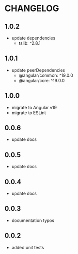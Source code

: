 # CHANGELOG

## 1.0.2

- update dependencies
  - tslib: ^2.8.1

## 1.0.1

- update peerDependencies
  - @angular/common: ^19.0.0
  - @angular/core: ^19.0.0

## 1.0.0

- migrate to Angular v19
- migrate to ESLint

## 0.0.6

- update docs

## 0.0.5

- update docs

## 0.0.4

- update docs

## 0.0.3

 - documentation typos

## 0.0.2

 - added unit tests

